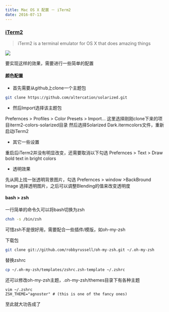 ```yaml
---
title: Mac OS X 配置 － iTerm2
date: 2016-07-13
---
```



### [iTerm2](http://www.iterm2.com/)

> 	iTerm2 is a terminal emulator for OS X that does amazing things


![](/images/iterm2.png)

<!-- more -->

要实现这样的效果，需要进行一些简单的配置

#### 颜色配置

+ 首先需要从github上clone一个主题包

```bash
git clone https://github.com/altercation/solarized.git
```
   
+ 然后Import选择该主题包

Prefernces > Profiles > Color Presets > Import...
这里选择刚刚clone下来的项目iterm2-colors-solarized目录
然后选择Solarized Dark.itermcolors文件，重新启动iTerm2

+ 其它一些设置

重启后iTerm2并没有明显改变，还需要取消以下勾选
Prefernces > Text > Draw bold text in bright colors

+ 透明效果
	
先从网上找一张透明背景图片，勾选
Prefernces > window >BackBround Image
选择透明图片，之后可以调整Blending的值来改变透明度

#### bash > zsh

一行简单的命令久可以将bash切换为zsh

```bash
chsh -s /bin/zsh
```
可惜zsh不是很好用，需要配合一些插件/模版，如oh-my-zsh

下载包

```bash
git clone git://github.com/robbyrussell/oh-my-zsh.git ~/.oh-my-zsh 
```

替换zshrc

```bash
cp ~/.oh-my-zsh/templates/zshrc.zsh-template ~/.zshrc
```

还可以修改oh-my-zsh主题，.oh-my-zsh/themes目录下有各种主题
```
vim ~/.zshrc
ZSH_THEME="agnoster" # (this is one of the fancy ones)
```

至此就大功告成了





